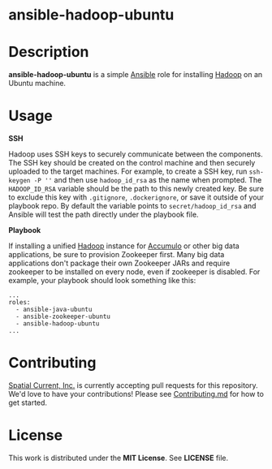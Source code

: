 # ansible-hadoop-ubuntu

# Description

**ansible-hadoop-ubuntu** is a simple [Ansible](https://www.ansible.com/) role for installing [Hadoop](https://hadoop.apache.org/) on an Ubuntu machine.

# Usage

**SSH**

Hadoop uses SSH keys to securely communicate between the components.  The SSH key should be created on the control machine and then securely uploaded to the target machines.  For example, to create a SSH key, run `ssh-keygen -P ''` and then use `hadoop_id_rsa` as the name when prompted.  The `HADOOP_ID_RSA` variable should be the path to this newly created key.  Be sure to exclude this key with `.gitignore`, `.dockerignore`, or save it outside of your playbook repo.  By default the variable points to `secret/hadoop_id_rsa` and Ansible will test the path directly under the playbook file.

**Playbook**

If installing a unified [Hadoop](https://hadoop.apache.org/) instance for [Accumulo](https://accumulo.apache.org/) or other big data applications, be sure to provision Zookeeper first.  Many big data applications don't package their own Zookeeper JARs and require zookeeper to be installed on every node, even if zookeeper is disabled.  For example, your playbook should look something like this:

```
...
roles:
  - ansible-java-ubuntu
  - ansible-zookeeper-ubuntu
  - ansible-hadoop-ubuntu
...
```

# Contributing

[Spatial Current, Inc.](https://spatialcurrent.io) is currently accepting pull requests for this repository.  We'd love to have your contributions!  Please see [Contributing.md](https://github.com/spatialcurrent/ansible-hadoop-ubuntu/blob/master/CONTRIBUTING.md) for how to get started.

# License

This work is distributed under the **MIT License**.  See **LICENSE** file.
